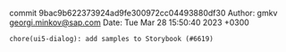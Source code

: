commit 9bac9b622373924ad9fe300972cc04493880df30
Author: gmkv <georgi.minkov@sap.com>
Date:   Tue Mar 28 15:50:40 2023 +0300

    chore(ui5-dialog): add samples to Storybook (#6619)
